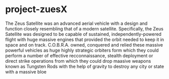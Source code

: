 # project-zuesX
The Zeus Satellite was an advanced aerial vehicle with a design and function closely resembling that of a modern satellite. Specifically, the Zeus Satellite was designed to be capable of sustained, independently-powered flight with huge massive engines that provided the orbit needed to keep it in space and on track.
C.O.B.R.A. owned, conquered and relied these massive powerful vehicles as huge highly strategic orbiters form which they could perform a number of effective recconnaissance, stealth deployment or direct strike operations from which they could drop maasive weapons known as Tungsten Rods with the help of gravity to destroy any city or state with a massive bloe
